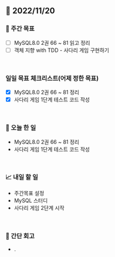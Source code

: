 ## 📅 2022/11/20


### 👏 주간 목표

- [ ] MySQL8.0 2권 66 ~ 81 읽고 정리
- [ ] 객체 지향 with TDD - 사다리 게임 구현하기

<br/>

### 일일 목표 체크리스트(어제 정한 목표)

- [x] MySQL8.0 2권 66 ~ 81 정리
- [x] 사다리 게임 1단계 테스트 코드 작성

<br/>

### 💯 오늘 한 일

- MySQL8.0 2권 66 ~ 81 정리
- 사다리 게임 1단계 테스트 코드 작성

<br/>

### 📈 내일 할 일

- 주간목표 설정
- MySQL 스터디
- 사다리 게임 2단계 시작

<br/>

### 🤔 간단 회고

- .